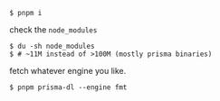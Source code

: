 ```
$ pnpm i
```

check the `node_modules`

```
$ du -sh node_modules
$ # ~11M instead of >100M (mostly prisma binaries)
```

fetch whatever engine you like.

```
$ pnpm prisma-dl --engine fmt
```
